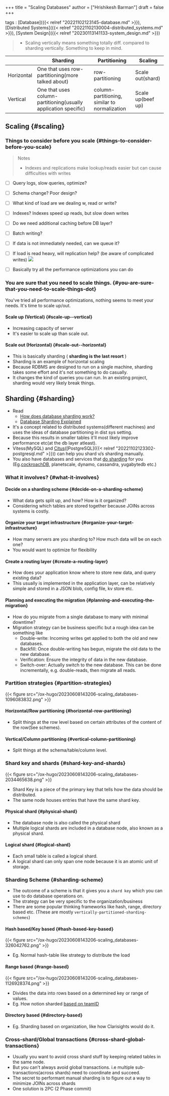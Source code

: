 +++
title = "Scaling Databases"
author = ["Hrishikesh Barman"]
draft = false
+++

tags
: [Database]({{< relref "20221102123145-database.md" >}}), [Distributed Systems]({{< relref "20221102130004-distributed_systems.md" >}}), [System Design]({{< relref "20230113141133-system_design.md" >}})

<div class="warning small-text">

> -   Scaling vertically means something totally diff. compared to sharding vertically. Something to keep in mind.
</div>

|            | Sharding                                                        | Partitioning                                  | Scaling           |
|------------|-----------------------------------------------------------------|-----------------------------------------------|-------------------|
| Horizontal | One that uses row-partitioning(more talked about)               | row-partitioning                              | Scale out(shard)  |
| Vertical   | One that uses column-partitioning(usually application specific) | column-partitioning, similar to normalization | Scale up(beef up) |


## Scaling {#scaling}


### Things to consider before you scale {#things-to-consider-before-you-scale}

<div class="warning small-text">

> Notes
>
> -   Indexes and replications make lookup/reads easier but can cause difficulties with writes
</div>

-   [ ] Query logs, slow queries, optimize?
-   [ ] Schema change? Poor design?
-   [ ] What kind of load are we dealing w, read or write?
-   [ ] Indexes? Indexes speed up reads, but slow down writes
-   [ ] Do we need additional caching before DB layer?
-   [ ] Batch writing?
-   [ ] If data is not immediately needed, can we queue it?
-   [ ] If load is read heavy, will replication help? (be aware of complicated writes)
    ![](/ox-hugo/20230608143206-scaling_databases-1527913602.png)
-   [ ] Basically try all the performance optimizations you can do


### You are sure that you need to scale things. {#you-are-sure-that-you-need-to-scale-things-dot}

You've tried all performance optimizations, nothing seems to meet your needs. It's time to scale up/out.


#### Scale up (Vertical) {#scale-up--vertical}

-   Increasing capacity of server
-   It's easier to scale up than scale out.


#### Scale out (Horizontal) {#scale-out--horizontal}

-   This is basically sharding ( **sharding is the last resort** )
-   Sharding is an example of horizontal scaling
-   Because RDBMS are designed to run on a single machine, sharding takes some effort and it's not something to do casually.
-   It changes the kind of queries you can run. In an existing project, sharding would very likely break things.


## Sharding {#sharding}

-   Read
    -   [How does database sharding work?](https://planetscale.com/blog/how-does-database-sharding-work)
    -   [Database Sharding Explained](https://architecturenotes.co/database-sharding-explained/)
-   It's a concept related to distributed systems(different machines) and uses the ideas of database partitioning in dist sys setting.
-   Because this results in smaller tables it'll most likely improve performance etc(at the db layer atleast).
-   Vitess(MySQL) and [Citus](https://www.citusdata.com/)([PostgreSQL]({{< relref "20221102123302-postgresql.md" >}})) can help you shard v/s sharding manually.
-   You also have databases and services that [do sharding](https://research.google/pubs/pub39966/) for you (Eg.[cockroachDB](https://www.cockroachlabs.com/), planetscale, dynamo, cassandra, yugabytedb etc.)


### What it involves? {#what-it-involves}


#### Decide on a sharding scheme {#decide-on-a-sharding-scheme}

-   What data gets split up, and how? How is it organized?
-   Considering which tables are stored together because JOINs across systems is costly.


#### Organize your target infrastructure {#organize-your-target-infrastructure}

-   How many servers are you sharding to? How much data will be on each one?
-   You would want to optimize for flexibility


#### Create a routing layer {#create-a-routing-layer}

-   How does your application know where to store new data, and query existing data?
-   This usually is implemented in the application layer, can be relatively simple and stored in a JSON blob, config file, kv store etc.


#### Planning and executing the migration {#planning-and-executing-the-migration}

-   How do you migrate from a single database to many with minimal downtime?
-   Migration strategy can be business specific but a rough idea can be something like
    -   Double-write: Incoming writes get applied to both the old and new databases.
    -   Backfill: Once double-writing has begun, migrate the old data to the new database.
    -   Verification: Ensure the integrity of data in the new database.
    -   Switch-over: Actually switch to the new database. This can be done incrementally, e.g. double-reads, then migrate all reads.


### Partition strategies {#partition-strategies}

{{< figure src="/ox-hugo/20230608143206-scaling_databases-1096083832.png" >}}


#### Horizontal/Row partitioning {#horizontal-row-partitioning}

-   Split things at the row level based on certain attributes of the content of the row(See schemes).


#### Vertical/Column partitioning {#vertical-column-partitioning}

-   Split things at the schema/table/column level.


### Shard key and shards {#shard-key-and-shards}

{{< figure src="/ox-hugo/20230608143206-scaling_databases-2034465638.png" >}}

-   Shard Key is a piece of the primary key that tells how the data should be distributed.
-   The same node houses entries that have the same shard key.


#### Physical shard {#physical-shard}

-   The database node is also called the physical shard
-   Multiple logical shards are included in a database node, also known as a physical shard.


#### Logical shard {#logical-shard}

-   Each small table is called a logical shard.
-   A logical shard can only span one node because it is an atomic unit of storage.


### Sharding Scheme {#sharding-scheme}

-   The outcome of a scheme is that it gives you a `shard key` which you can use to do database operations on.
-   The strategy can be very specific to the organization/business
-   There are some popular thinking frameworks like hash, range, directory based etc. (These are mostly `vertically-partitioned-sharding-schemes`)


#### Hash based/Key based {#hash-based-key-based}

{{< figure src="/ox-hugo/20230608143206-scaling_databases-326042762.png" >}}

-   Eg. Normal hash-table like strategy to distribute the load


#### Range based {#range-based}

{{< figure src="/ox-hugo/20230608143206-scaling_databases-1126928374.png" >}}

-   Divides the data into rows based on a determined key or range of values.
-   Eg. How notion sharded [based on teamID](https://www.notion.so/blog/sharding-postgres-at-notion)


#### Directory based {#directory-based}

-   Eg. Sharding based on organization, like how Clarisights would do it.


### Cross-shard/Global transactions {#cross-shard-global-transactions}

-   Usually you want to avoid cross shard stuff by keeping related tables in the same node.
-   But you can't always avoid global transactions. i.e multiple sub-transactions(across shards) need to coordinate and succeed.
-   The secret to performant manual sharding is to figure out a way to minimize JOINs across shards
-   One solution is 2PC (2 Phase commit)
